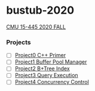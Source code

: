 # bustub-2020
[CMU 15-445 2020 FALL](https://15445.courses.cs.cmu.edu/fall2020/)

### Projects

- [ ] [Project0 C++ Primer](https://15445.courses.cs.cmu.edu/fall2020/project0/)
- [ ] [Project1 Buffer Pool Manager](https://15445.courses.cs.cmu.edu/fall2020/project1/)
- [ ] [Project2 B+Tree Index](https://15445.courses.cs.cmu.edu/fall2020/project2/)
- [ ] [Project3 Query Execution](https://15445.courses.cs.cmu.edu/fall2020/project3/)
- [ ] [Project4 Concurrency Control](https://15445.courses.cs.cmu.edu/fall2020/project4/)
